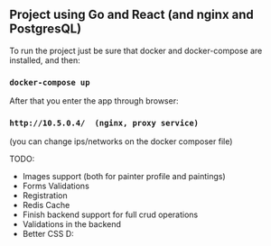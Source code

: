 ## Project using Go and React (and nginx and PostgresQL)

To run the project just be sure that docker and docker-compose are installed, and then:

### `docker-compose up`


After that you enter the app through browser:

### `http://10.5.0.4/  (nginx, proxy service)` 

(you can change ips/networks on the docker composer file)


TODO:
- Images support (both for painter profile and paintings)
- Forms Validations
- Registration
- Redis Cache
- Finish backend support for full crud operations
- Validations in the backend
- Better CSS D:
